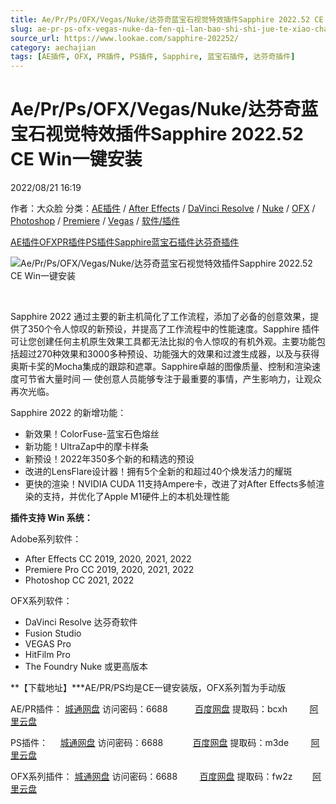 ```yaml
---
title: Ae/Pr/Ps/OFX/Vegas/Nuke/达芬奇蓝宝石视觉特效插件Sapphire 2022.52 CE Win一键安装
slug: ae-pr-ps-ofx-vegas-nuke-da-fen-qi-lan-bao-shi-shi-jue-te-xiao-cha-jian-sapphire-2022-52-ce-winyi-jian-an-zhuang
source_url: https://www.lookae.com/sapphire-202252/
category: aechajian
tags: [AE插件, OFX, PR插件, PS插件, Sapphire, 蓝宝石插件, 达芬奇插件]
---
```

# Ae/Pr/Ps/OFX/Vegas/Nuke/达芬奇蓝宝石视觉特效插件Sapphire 2022.52 CE Win一键安装

2022/08/21 16:19

作者：大众脸
分类：[AE插件](https://www.lookae.com/after-effects/aechajian/) / [After Effects](https://www.lookae.com/after-effects/) / [DaVinci Resolve](https://www.lookae.com/qitarjcj/resolvezy/) / [Nuke](https://www.lookae.com/qitarjcj/nukezy/) / [OFX](https://www.lookae.com/qitarjcj/ofxzy/) / [Photoshop](https://www.lookae.com/qitarjcj/pszy/) / [Premiere](https://www.lookae.com/qitarjcj/premierezy/) / [Vegas](https://www.lookae.com/qitarjcj/vegaszy/) / [软件/插件](https://www.lookae.com/qitarjcj/)

[AE插件](https://www.lookae.com/tag/ae%e6%8f%92%e4%bb%b6/)[OFX](https://www.lookae.com/tag/ofx/)[PR插件](https://www.lookae.com/tag/pr%e6%8f%92%e4%bb%b6/)[PS插件](https://www.lookae.com/tag/ps%e6%8f%92%e4%bb%b6/)[Sapphire](https://www.lookae.com/tag/sapphire/)[蓝宝石插件](https://www.lookae.com/tag/%e8%93%9d%e5%ae%9d%e7%9f%b3%e6%8f%92%e4%bb%b6/)[达芬奇插件](https://www.lookae.com/tag/%e8%be%be%e8%8a%ac%e5%a5%87%e6%8f%92%e4%bb%b6/)

![Ae/Pr/Ps/OFX/Vegas/Nuke/达芬奇蓝宝石视觉特效插件Sapphire 2022.52 CE Win一键安装](https://www.lookae.com/wp-content/uploads/2022/05/Sapphire-2022.5-Adobe.jpg "Ae/Pr/Ps/OFX/Vegas/Nuke/达芬奇蓝宝石视觉特效插件Sapphire 2022.52 CE Win一键安装-LookAE.com")

[﻿﻿﻿﻿﻿](https://cloud.video.taobao.com//play/u/705956171/p/1/e/6/t/1/361400753859.mp4)

Sapphire 2022 通过主要的新主机简化了工作流程，添加了必备的创意效果，提供了350个令人惊叹的新预设，并提高了工作流程中的性能速度。Sapphire 插件可让您创建任何主机原生效果工具都无法比拟的令人惊叹的有机外观。主要功能包括超过270种效果和3000多种预设、功能强大的效果和过渡生成器，以及与获得奥斯卡奖的Mocha集成的跟踪和遮罩。Sapphire卓越的图像质量、控制和渲染速度可节省大量时间 — 使创意人员能够专注于最重要的事情，产生影响力，让观众再次光临。

Sapphire 2022 的新增功能：

* 新效果！ColorFuse-蓝宝石色熔丝
* 新功能！UltraZap中的摩卡样条
* 新预设！2022年350多个新的和精选的预设
* 改进的LensFlare设计器！拥有5个全新的和超过40个焕发活力的耀斑
* 更快的渲染！NVIDIA CUDA 11支持Ampere卡，改进了对After Effects多帧渲染的支持，并优化了Apple M1硬件上的本机处理性能

**插件支持 Win 系统：**

Adobe系列软件：

* After Effects CC 2019, 2020, 2021, 2022
* Premiere Pro CC 2019, 2020, 2021, 2022
* Photoshop CC 2021, 2022

OFX系列软件：

* DaVinci Resolve 达芬奇软件
* Fusion Studio
* VEGAS Pro
* HitFilm Pro
* The Foundry Nuke 或更高版本

**【下载地址】\***AE/PR/PS均是CE一键安装版，OFX系列暂为手动版

AE/PR插件： [城通网盘](https://url70.ctfile.com/f/2827370-651843628-dca3fc?p=4431) 访问密码：6688           [百度网盘](https://pan.baidu.com/s/1cwLq1K60eSyfVHIt3-cUYg?pwd=bcxh) 提取码：bcxh         [阿里云盘](https://www.aliyundrive.com/s/Ei9YzFDmkMr)

PS插件：     [城通网盘](https://url70.ctfile.com/f/2827370-651843556-664b82?p=4431) 访问密码：6688            [百度网盘](https://pan.baidu.com/s/15G7CBIqLGW85TLGd5X-X4g?pwd=m3de) 提取码：m3de         [阿里云盘](https://www.aliyundrive.com/s/RefEqkNuCPs)

OFX系列插件： [城通网盘](https://url70.ctfile.com/f/2827370-634709585-467824?p=4431) 访问密码：6688         [百度网盘](https://pan.baidu.com/s/1fVCmA6-wNHDMcFnA2X8Gvw?pwd=fw2z) 提取码：fw2z        [阿里云盘](https://www.aliyundrive.com/s/6ZJLSzVns2D)
